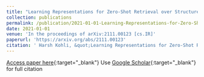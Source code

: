 ```yaml
---
title: "Learning Representations for Zero-Shot Retrieval over Structured Data"
collection: publications
permalink: /publication/2021-01-01-Learning-Representations-for-Zero-Shot-Retrieval-over-Structured-Data
date: 2021-01-01
venue: 'In the proceedings of arXiv:2111.00123 [cs.IR]'
paperurl: 'https://arxiv.org/abs/2111.00123'
citation: ' Harsh Kohli, &quot;Learning Representations for Zero-Shot Retrieval over Structured Data.&quot; In the proceedings of arXiv:2111.00123 [cs.IR], 2021.'
---
```

[Access paper here](https://arxiv.org/abs/2111.00123){:target="_blank"}
Use [Google Scholar](https://scholar.google.com/scholar?q=Learning+Representations+for+Zero+Shot+Retrieval+over+Structured+Data){:target="_blank"} for full citation
